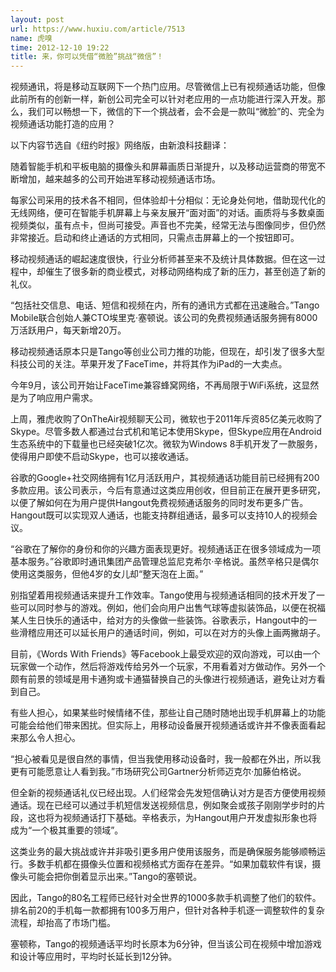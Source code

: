 ```yaml
---
layout: post
url: https://www.huxiu.com/article/7513
name: 虎嗅
time: 2012-12-10 19:22
title: 来，你可以凭借“微脸”挑战“微信”！
---
```

视频通讯，将是移动互联网下一个热门应用。尽管微信上已有视频通话功能，但像此前所有的创新一样，新创公司完全可以针对老应用的一点功能进行深入开发。那么，我们可以畅想一下，微信的下一个挑战者，会不会是一款叫“微脸”的、完全为视频通话功能打造的应用？

以下内容节选自《纽约时报》网络版，由新浪科技翻译：

随着智能手机和平板电脑的摄像头和屏幕画质日渐提升，以及移动运营商的带宽不断增加，越来越多的公司开始进军移动视频通话市场。

每家公司采用的技术各不相同，但体验却十分相似：无论身处何地，借助现代化的无线网络，便可在智能手机屏幕上与亲友展开“面对面”的对话。画质将与多数桌面视频类似，虽有点卡，但尚可接受。声音也不完美，经常无法与图像同步，但仍然非常接近。启动和终止通话的方式相同，只需点击屏幕上的一个按钮即可。

移动视频通话的崛起速度很快，行业分析师甚至来不及统计具体数据。但在这一过程中，却催生了很多新的商业模式，对移动网络构成了新的压力，甚至创造了新的礼仪。

“包括社交信息、电话、短信和视频在内，所有的通讯方式都在迅速融合。”Tango Mobile联合创始人兼CTO埃里克·塞顿说。该公司的免费视频通话服务拥有8000万活跃用户，每天新增20万。

移动视频通话原本只是Tango等创业公司力推的功能，但现在，却引发了很多大型科技公司的关注。苹果开发了FaceTime，并将其作为iPad的一大卖点。

今年9月，该公司开始让FaceTime兼容蜂窝网络，不再局限于WiFi系统，这显然是为了响应用户需求。

上周，雅虎收购了OnTheAir视频聊天公司，微软也于2011年斥资85亿美元收购了Skype。尽管多数人都通过台式机和笔记本使用Skype，但Skype应用在Android生态系统中的下载量也已经突破1亿次。微软为Windows 8手机开发了一款服务，使得用户即使不启动Skype，也可以接收通话。

谷歌的Google+社交网络拥有1亿月活跃用户，其视频通话功能目前已经拥有200多款应用。该公司表示，今后有意通过这类应用创收，但目前正在展开更多研究，以便了解如何在为用户提供Hangout免费视频通话服务的同时发布更多广告。Hangout既可以实现双人通话，也能支持群组通话，最多可以支持10人的视频会议。

“谷歌在了解你的身份和你的兴趣方面表现更好。视频通话正在很多领域成为一项基本服务。”谷歌即时通讯集团产品管理总监尼克希尔·辛格说。虽然辛格只是偶尔使用这类服务，但他4岁的女儿却“整天泡在上面。”

别指望着用视频通话来提升工作效率。Tango使用与视频通话相同的技术开发了一些可以同时参与的游戏。例如，他们会向用户出售气球等虚拟装饰品，以便在祝福某人生日快乐的通话中，给对方的头像做一些装饰。谷歌表示，Hangout中的一些滑稽应用还可以延长用户的通话时间，例如，可以在对方的头像上画两撇胡子。

目前，《Words With Friends》等Facebook上最受欢迎的双向游戏，可以由一个玩家做一个动作，然后将游戏传给另外一个玩家，不用看着对方做动作。另外一个颇有前景的领域是用卡通狗或卡通猫替换自己的头像进行视频通话，避免让对方看到自己。

有些人担心，如果某些时候情绪不佳，那些让自己随时随地出现手机屏幕上的功能可能会给他们带来困扰。但实际上，用移动设备展开视频通话或许并不像表面看起来那么令人担心。

“担心被看见是很自然的事情，但当我使用移动设备时，我一般都在外出，所以我更有可能愿意让人看到我。”市场研究公司Gartner分析师迈克尔·加藤伯格说。

但全新的视频通话礼仪已经出现。人们经常会先发短信确认对方是否方便使用视频通话。现在已经可以通过手机短信发送视频信息，例如聚会或孩子刚刚学步时的片段，这也将为视频通话打下基础。辛格表示，为Hangout用户开发虚拟形象也将成为“一个极其重要的领域”。

这类业务的最大挑战或许并非吸引更多用户使用该服务，而是确保服务能够顺畅运行。多数手机都在摄像头位置和视频格式方面存在差异。“如果加载软件有误，摄像头可能会把你倒着显示出来。”Tango的塞顿说。

因此，Tango的80名工程师已经针对全世界的1000多款手机调整了他们的软件。排名前20的手机每一款都拥有100多万用户，但针对各种手机逐一调整软件的复杂流程，却抬高了市场门槛。

塞顿称，Tango的视频通话平均时长原本为6分钟，但当该公司在视频中增加游戏和设计等应用时，平均时长延长到12分钟。

